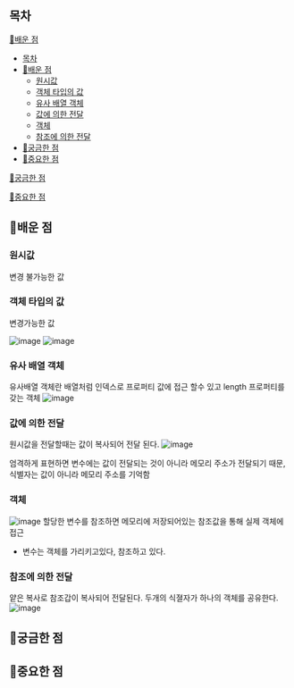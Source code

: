 ## 목차

[📗배운 점 ](#📗배운-점)

- [목차](#목차)
- [📗배운 점](#배운-점)
  - [원시값](#원시값)
  - [객체 타입의 값](#객체-타입의-값)
  - [유사 배열 객체](#유사-배열-객체)
  - [값에 의한 전달](#값에-의한-전달)
  - [객체](#객체)
  - [참조에 의한 전달](#참조에-의한-전달)
- [🤔궁금한 점](#궁금한-점)
- [📌중요한 점](#중요한-점)

[🤔궁금한 점](#🤔궁금한-점)

[📌중요한 점](#📌중요한-점)

## 📗배운 점

### 원시값

변경 불가능한 값

### 객체 타입의 값

변경가능한 값

![image](https://github.com/HYHYJ/Algorithm-solving-with-js/assets/101866872/763442c7-f347-497f-8536-2f407399fcf6)
![image](https://github.com/HYHYJ/Algorithm-solving-with-js/assets/101866872/c0408ad5-e8bf-4c61-bde3-feaf8301faf1)

### 유사 배열 객체

유사배열 객체란 배열처럼 인덱스로 프로퍼티 값에 접근 할수 있고 length 프로퍼티를 갖는 객체
![image](https://github.com/HYHYJ/Algorithm-solving-with-js/assets/101866872/5286a4b9-f522-4c34-b020-2b41958e80b9)

### 값에 의한 전달

원시값을 전달할때는 값이 복사되어 전달 된다.
![image](https://github.com/HYHYJ/Algorithm-solving-with-js/assets/101866872/25bca711-34e1-42ea-8792-b939cc30564d)

엄격하게 표현하면 변수에는 값이 전달되는 것이 아니라 메모리 주소가 전달되기 때문, 식별자는 값이 아니라 메모리 주소를 기억함

### 객체

![image](https://github.com/HYHYJ/Algorithm-solving-with-js/assets/101866872/dbe4bba3-40c0-4754-93d2-cf45dd352e6c)
할당한 변수를 참조하면 메모리에 저장되어있는 참조값을 통해 실제 객체에 접근

- 변수는 객체를 가리키고있다, 참조하고 있다.

### 참조에 의한 전달

얕은 복사로 참조갑이 복사되어 전달된다.
두개의 식졀자가 하나의 객체를 공유한다.
![image](https://github.com/HYHYJ/Algorithm-solving-with-js/assets/101866872/2a96f424-62da-4085-bb1c-6391ad6704b3)

## 🤔궁금한 점

## 📌중요한 점
